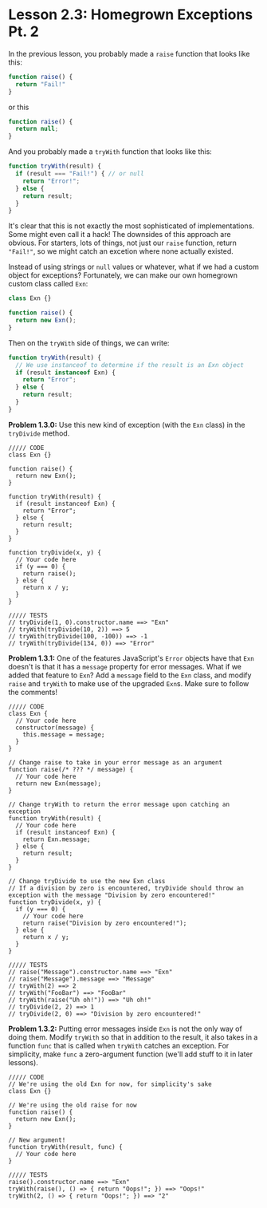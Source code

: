 # Lesson 2.3: Homegrown Exceptions Pt. 2

In the previous lesson, you probably made a `raise` function that looks like this:

```javascript
function raise() {
  return "Fail!"
}
```

or this

```javascript
function raise() {
  return null;
}
```

And you probably made a `tryWith` function that looks like this:

```javascript
function tryWith(result) {
  if (result === "Fail!") { // or null
    return "Error!";
  } else {
    return result;
  }
}
```

It's clear that this is not exactly the most sophisticated of implementations. Some might even call it a hack! The downsides of this approach are obvious. For starters, lots of things, not just our `raise` function, return `"Fail!"`, so we might catch an excetion where none actually existed.

Instead of using strings or `null` values or whatever, what if we had a custom object for exceptions? Fortunately, we can make our own homegrown custom class called `Exn`:

```javascript
class Exn {}

function raise() {
  return new Exn(); 
}
```

Then on the `tryWith` side of things, we can write:

```javascript
function tryWith(result) {
  // We use instanceof to determine if the result is an Exn object
  if (result instanceof Exn) {
    return "Error";
  } else {
    return result;
  }
}
```

**Problem 1.3.0:** Use this new kind of exception (with the `Exn` class) in the `tryDivide` method.

```problem
///// CODE
class Exn {}

function raise() {
  return new Exn();
}

function tryWith(result) {
  if (result instanceof Exn) {
    return "Error";
  } else {
    return result;
  }
}

function tryDivide(x, y) {
  // Your code here
  if (y === 0) {
    return raise();
  } else {
    return x / y;
  }
}

///// TESTS
// tryDivide(1, 0).constructor.name ==> "Exn"
// tryWith(tryDivide(10, 2)) ==> 5
// tryWith(tryDivide(100, -100)) ==> -1
// tryWith(tryDivide(134, 0)) ==> "Error"
```

**Problem 1.3.1:** One of the features JavaScript's `Error` objects have that `Exn` doesn't is that it has a `message` property for error messages. What if we added that feature to `Exn`? Add a `message` field to the `Exn` class, and modify `raise` and `tryWith` to make use of the upgraded `Exn`s. Make sure to follow the comments!

```problem
///// CODE
class Exn {
  // Your code here
  constructor(message) {
    this.message = message;
  }
}

// Change raise to take in your error message as an argument
function raise(/* ??? */ message) {
  // Your code here
  return new Exn(message);
}

// Change tryWith to return the error message upon catching an exception
function tryWith(result) {
  // Your code here
  if (result instanceof Exn) {
    return Exn.message;
  } else {
    return result;
  }
}

// Change tryDivide to use the new Exn class
// If a division by zero is encountered, tryDivide should throw an exception with the message "Division by zero encountered!"
function tryDivide(x, y) {
  if (y === 0) {
    // Your code here
    return raise("Division by zero encountered!"); 
  } else {
    return x / y;
  }
}

///// TESTS
// raise("Message").constructor.name ==> "Exn"
// raise("Message").message ==> "Message"
// tryWith(2) ==> 2
// tryWith("FooBar") ==> "FooBar"
// tryWith(raise("Uh oh!")) ==> "Uh oh!"
// tryDivide(2, 2) ==> 1
// tryDivide(2, 0) ==> "Division by zero encountered!"
```

**Problem 1.3.2:** Putting error messages inside `Exn` is not the only way of doing them. Modify `tryWith` so that in addition to the result, it also takes in a function `func` that is called when `tryWith` catches an exception. For simplicity, make `func` a zero-argument function (we'll add stuff to it in later lessons).

```problem
///// CODE
// We're using the old Exn for now, for simplicity's sake
class Exn {} 

// We're using the old raise for now
function raise() {
  return new Exn();
}

// New argument!
function tryWith(result, func) { 
  // Your code here
}

///// TESTS
raise().constructor.name ==> "Exn"
tryWith(raise(), () => { return "Oops!"; }) ==> "Oops!"
tryWith(2, () => { return "Oops!"; }) ==> "2"
```
